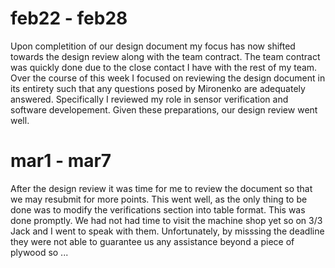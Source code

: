 # feb22 - feb28
Upon completition of our design document my focus has now shifted towards the design review along with the team contract. The team contract was quickly done due to the close contact I have with the rest of my team. Over the course of this week I focused on reviewing the design document in its entirety such that any questions posed by Mironenko are adequately answered. Specifically I reviewed my role in sensor verification and software developement. Given these preparations, our design review went well. 


# mar1 - mar7
After the design review it was time for me to review the document so that we may resubmit for more points. This went well, as the only thing to be done was to modify the verifications section into table format. This was done promptly. We had not had time to visit the machine shop yet so on 3/3 Jack and I went to speak with them. Unfortunately, by misssing the deadline they were not able to guarantee us any assistance beyond a piece of plywood so ... 
